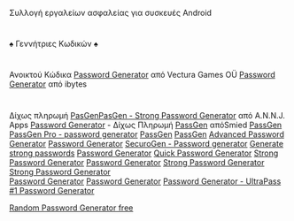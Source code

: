 Συλλογή εργαλείων ασφαλείας για συσκευές Android
#
♠ Γεννήτριες Κωδικών ♠
#
Ανοικτού Κώδικα
[Password Generator](https://play.google.com/store/apps/details?id=com.vecturagames.android.app.passwordgenerator&pli=1)  από Vectura Games OÜ
[Password Generator](https://play.google.com/store/apps/details?id=in.ibytes.passwordgenerator) από ibytes
#
Δίχως πληρωμή
[PasGenPasGen - Strong Password Generator](https://play.google.com/store/apps/details?id=in.abhisheknair.passgen) από A.N.N.J. Apps
[Password Generator]() - Δίχως Πληρωμή
[PassGen](https://play.google.com/store/apps/details?id=ru.passgen.net) απόSmied
[PassGen](https://play.google.com/store/apps/details?id=com.commonbyte.passgen) 
[PassGen Pro - password generator](https://play.google.com/store/apps/details?id=net.snkey.passgen) 
[PassGen](https://play.google.com/store/apps/details?id=com.bsavasy.pasgen) 
[PassGen](https://play.google.com/store/apps/details?id=dk.henkpetersen.passgen) 
[Advanced Password Generator](https://play.google.com/store/apps/details?id=de.aregel.advancedpasswordgenerator) 
[Password Generator](https://play.google.com/store/apps/details?id=com.gmail.viertelstein.passwordgenerator) 
[SecuroGen - Password generator](https://play.google.com/store/apps/details?id=com.bravenbitsoftware.securogen) 
[Generate strong passwords](https://play.google.com/store/apps/details?id=com.isaac.passwordgenerator) 
[Password Generator](https://play.google.com/store/apps/details?id=com.quickpassgen.android) 
[Quick Password Generator](https://play.google.com/store/apps/details?id=com.quickpassgen.android) 
[Strong Password Generator](https://play.google.com/store/apps/details?id=com.mobuyg.pass) 
[Password Generator](https://play.google.com/store/apps/details?id=totaravia.passwordgenerator) 
[Strong Password Generator](https://play.google.com/store/apps/details?id=com.rmf.strongpasswordgenerator) 
[Strong Password Generator](https://play.google.com/store/apps/details?id=password.generator.secure.your.accounts)  
[Password Generator](https://play.google.com/store/apps/details?id=air.com.intemodino.pwg.ml) 
[Password Generator](https://play.google.com/store/apps/details?id=alexcarter.passgen) 
[Password Generator - UltraPass](https://play.google.com/store/apps/details?id=com.softwareschiek.ultrapass) 
[#1 Password Generator](https://play.google.com/store/apps/details?id=com.companova.passwordgenerator) 

[Random Password Generator free](https://play.google.com/store/apps/details?id=com.shpavda.random_password_generator) 
